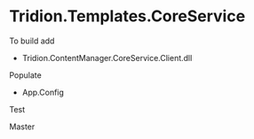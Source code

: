 Tridion.Templates.CoreService
=============================

To build add 

- Tridion.ContentManager.CoreService.Client.dll

Populate

- App.Config

Test

Master